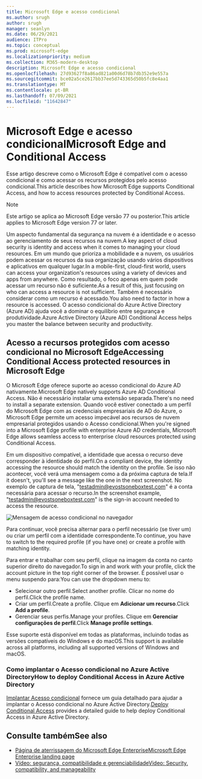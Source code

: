 ```yaml
---
title: Microsoft Edge e acesso condicional
ms.author: srugh
author: srugh
manager: seanlyn
ms.date: 06/29/2021
audience: ITPro
ms.topic: conceptual
ms.prod: microsoft-edge
ms.localizationpriority: medium
ms.collection: M365-modern-desktop
description: Microsoft Edge e acesso condicional
ms.openlocfilehash: 27d93627f8a86ad821a00d6d78b7db352e9e557a
ms.sourcegitcommit: bce02a5ce2617bb37ee5d743365d50b5fc8e4aa1
ms.translationtype: MT
ms.contentlocale: pt-BR
ms.lasthandoff: 07/09/2021
ms.locfileid: "11642847"
---
```

# <a name="microsoft-edge-and-conditional-access"></a><span data-ttu-id="6d236-103">Microsoft Edge e acesso condicional</span><span class="sxs-lookup"><span data-stu-id="6d236-103">Microsoft Edge and Conditional Access</span></span>
  
<span data-ttu-id="6d236-104">Esse artigo descreve como o Microsoft Edge é compatível com o acesso condicional e como acessar os recursos protegidos pelo acesso condicional.</span><span class="sxs-lookup"><span data-stu-id="6d236-104">This article describes how Microsoft Edge supports Conditional Access, and how to access resources protected by Conditional Access.</span></span>

> [!NOTE]
> <span data-ttu-id="6d236-105">Este artigo se aplica ao Microsoft Edge versão 77 ou posterior.</span><span class="sxs-lookup"><span data-stu-id="6d236-105">This article applies to Microsoft Edge version 77 or later.</span></span>

<span data-ttu-id="6d236-106">Um aspecto fundamental da segurança na nuvem é a identidade e o acesso ao gerenciamento de seus recursos na nuvem.</span><span class="sxs-lookup"><span data-stu-id="6d236-106">A key aspect of cloud security is identity and access when it comes to managing your cloud resources.</span></span> <span data-ttu-id="6d236-107">Em um mundo que prioriza a mobilidade e a nuvem, os usuários podem acessar os recursos da sua organização usando vários dispositivos e aplicativos em qualquer lugar.</span><span class="sxs-lookup"><span data-stu-id="6d236-107">In a mobile-first, cloud-first world, users can access your organization's resources using a variety of devices and apps from anywhere.</span></span> <span data-ttu-id="6d236-108">Como resultado, o foco apenas em quem pode acessar um recurso não é suficiente.</span><span class="sxs-lookup"><span data-stu-id="6d236-108">As a result of this, just focusing on who can access a resource is not sufficient.</span></span> <span data-ttu-id="6d236-109">Também é necessário considerar como um recurso é acessado.</span><span class="sxs-lookup"><span data-stu-id="6d236-109">You also need to factor in how a resource is accessed.</span></span> <span data-ttu-id="6d236-110">O acesso condicional do Azure Active Directory (Azure AD) ajuda você a dominar o equilíbrio entre segurança e produtividade.</span><span class="sxs-lookup"><span data-stu-id="6d236-110">Azure Active Directory (Azure AD) Conditional Access helps you master the balance between security and productivity.</span></span>

## <a name="accessing-conditional-access-protected-resources-in-microsoft-edge"></a><span data-ttu-id="6d236-111">Acesso a recursos protegidos com acesso condicional no Microsoft Edge</span><span class="sxs-lookup"><span data-stu-id="6d236-111">Accessing Conditional Access protected resources in Microsoft Edge</span></span>

<span data-ttu-id="6d236-112">O Microsoft Edge oferece suporte ao acesso condicional do Azure AD nativamente.</span><span class="sxs-lookup"><span data-stu-id="6d236-112">Microsoft Edge natively supports Azure AD Conditional Access.</span></span> <span data-ttu-id="6d236-113">Não é necessário instalar uma extensão separada.</span><span class="sxs-lookup"><span data-stu-id="6d236-113">There's no need to install a separate extension.</span></span> <span data-ttu-id="6d236-114">Quando você estiver conectado a um perfil do Microsoft Edge com as credenciais empresariais de AD do Azure, o Microsoft Edge permite um acesso impecável aos recursos de nuvem empresarial protegidos usando o Acesso condicional.</span><span class="sxs-lookup"><span data-stu-id="6d236-114">When you're signed into a Microsoft Edge profile with enterprise Azure AD credentials, Microsoft Edge allows seamless access to enterprise cloud resources protected using Conditional Access.</span></span>

<span data-ttu-id="6d236-115">Em um dispositivo compatível, a identidade que acessa o recurso deve corresponder à identidade do perfil.</span><span class="sxs-lookup"><span data-stu-id="6d236-115">On a compliant device, the identity accessing the resource should match the identity on the profile.</span></span>  <span data-ttu-id="6d236-116">Se isso não acontecer, você verá uma mensagem como a da próxima captura de tela.</span><span class="sxs-lookup"><span data-stu-id="6d236-116">If it doesn't, you'll see a message like the one in the next screenshot.</span></span> <span data-ttu-id="6d236-117">No exemplo de captura de tela, "testadmin@evostsoneboxtest.com" é a conta necessária para acessar o recurso.</span><span class="sxs-lookup"><span data-stu-id="6d236-117">In the screenshot example, "testadmin@evostsoneboxtest.com" is the sign-in account needed to access the resource.</span></span>

![Mensagem de acesso condicional no navegador](./media/edge-security/microsoft-edge-security-conditional-access.png)

<span data-ttu-id="6d236-119">Para continuar, você precisa alternar para o perfil necessário (se tiver um) ou criar um perfil com a identidade correspondente.</span><span class="sxs-lookup"><span data-stu-id="6d236-119">To continue, you have to switch to the required profile (if you have one) or create a profile with matching identity.</span></span>

<span data-ttu-id="6d236-120">Para entrar e trabalhar com seu perfil, clique na imagem da conta no canto superior direito do navegador.</span><span class="sxs-lookup"><span data-stu-id="6d236-120">To sign in and work with your profile, click the account picture in the top right corner of the browser.</span></span> <span data-ttu-id="6d236-121">É possível usar o menu suspendo para:</span><span class="sxs-lookup"><span data-stu-id="6d236-121">You can use the dropdown menu to:</span></span>

- <span data-ttu-id="6d236-122">Selecionar outro perfil.</span><span class="sxs-lookup"><span data-stu-id="6d236-122">Select another profile.</span></span> <span data-ttu-id="6d236-123">Clicar no nome do perfil.</span><span class="sxs-lookup"><span data-stu-id="6d236-123">Click the profile name.</span></span>
- <span data-ttu-id="6d236-124">Criar um perfil.</span><span class="sxs-lookup"><span data-stu-id="6d236-124">Create a profile.</span></span> <span data-ttu-id="6d236-125">Clique em **Adicionar um recurso**.</span><span class="sxs-lookup"><span data-stu-id="6d236-125">Click **Add a profile**.</span></span>
- <span data-ttu-id="6d236-126">Gerenciar seus perfis.</span><span class="sxs-lookup"><span data-stu-id="6d236-126">Manage your profiles.</span></span> <span data-ttu-id="6d236-127">Clique em **Gerenciar configurações de perfil**.</span><span class="sxs-lookup"><span data-stu-id="6d236-127">Click **Manage profile settings**.</span></span>

<span data-ttu-id="6d236-128">Esse suporte está disponível em todas as plataformas, incluindo todas as versões compatíveis do Windows e do macOS.</span><span class="sxs-lookup"><span data-stu-id="6d236-128">This support is available across all platforms, including all supported versions of Windows and macOS.</span></span>

### <a name="how-to-deploy-conditional-access-in-azure-active-directory"></a><span data-ttu-id="6d236-129">Como implantar o Acesso condicional no Azure Active Directory</span><span class="sxs-lookup"><span data-stu-id="6d236-129">How to deploy Conditional Access in Azure Active Directory</span></span>

<span data-ttu-id="6d236-130">[Implantar Acesso condicional](/azure/active-directory/conditional-access/plan-conditional-access) fornece um guia detalhado para ajudar a implantar o Acesso condicional no Azure Active Directory.</span><span class="sxs-lookup"><span data-stu-id="6d236-130">[Deploy Conditional Access](/azure/active-directory/conditional-access/plan-conditional-access) provides a detailed guide to help deploy Conditional Access in Azure Active Directory.</span></span>

## <a name="see-also"></a><span data-ttu-id="6d236-131">Consulte também</span><span class="sxs-lookup"><span data-stu-id="6d236-131">See also</span></span>

- [<span data-ttu-id="6d236-132">Página de aterrissagem do Microsoft Edge Enterprise</span><span class="sxs-lookup"><span data-stu-id="6d236-132">Microsoft Edge Enterprise landing page</span></span>](https://aka.ms/EdgeEnterprise)
- [<span data-ttu-id="6d236-133">Vídeo: segurança, compatibilidade e gerenciabilidade</span><span class="sxs-lookup"><span data-stu-id="6d236-133">Video: Security, compatibility, and manageability</span></span>](/microsoft-edge-video-security-compatibility-manageability.md)